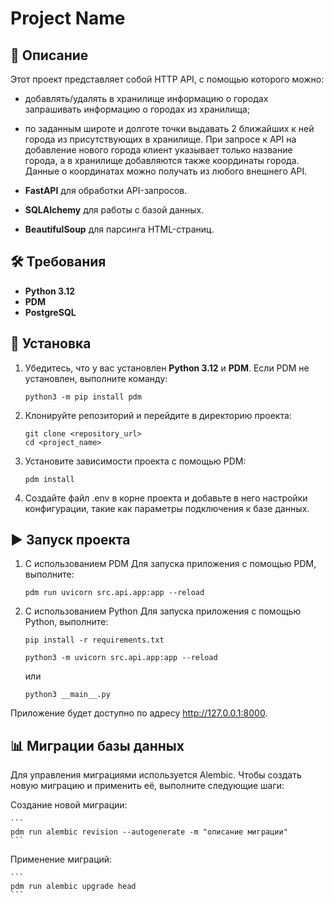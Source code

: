 # Project Name

## 📄 Описание

Этот проект представляет собой HTTP API, с помощью которого можно: 
 - добавлять/удалять в хранилище информацию о городах запрашивать информацию о городах из хранилища;
 - по заданным широте и долготе точки выдавать 2 ближайших к ней города из присутствующих в хранилище. 
При запросе к API на добавление нового города клиент указывает только название города, а в хранилище добавляются также координаты города. Данные о координатах можно получать из любого внешнего API.

- **FastAPI** для обработки API-запросов.
- **SQLAlchemy** для работы с базой данных.
- **BeautifulSoup** для парсинга HTML-страниц.

## 🛠 Требования

- **Python 3.12**
- **PDM**
- **PostgreSQL**

## 🚀 Установка

1. Убедитесь, что у вас установлен **Python 3.12** и **PDM**. Если PDM не установлен, выполните команду:

    ```
    python3 -m pip install pdm
    ```
2. Клонируйте репозиторий и перейдите в директорию проекта:

    ```
    git clone <repository_url>
    cd <project_name>
    ```

3. Установите зависимости проекта с помощью PDM:

    ```
    pdm install
    ```

4. Создайте файл .env в корне проекта и добавьте в него настройки конфигурации, такие как параметры подключения к базе данных.

## ▶️ Запуск проекта
1. С использованием PDM
Для запуска приложения с помощью PDM, выполните:

    ```
    pdm run uvicorn src.api.app:app --reload
    ```
2. С использованием Python
Для запуска приложения с помощью Python, выполните:
    ```
    pip install -r requirements.txt
    ```

    ```
    python3 -m uvicorn src.api.app:app --reload
    ```
    или
    ```
    python3 __main__.py
    ```

Приложение будет доступно по адресу http://127.0.0.1:8000.

## 📊 Миграции базы данных
Для управления миграциями используется Alembic. Чтобы создать новую миграцию и применить её, выполните следующие шаги:

Создание новой миграции:

    ```
    pdm run alembic revision --autogenerate -m "описание миграции"
    ```
Применение миграций:

    ```
    pdm run alembic upgrade head
    ```